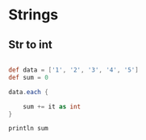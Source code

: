 # Strings 

## Str to int

```groovy

def data = ['1', '2', '3', '4', '5']
def sum = 0 

data.each {

    sum += it as int
}

println sum
```

